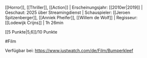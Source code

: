 
[[Horror]], [[Thriller]], [[Action]] | Erscheinungsjahr: [[2010er|2019]] | Geschaut: 2025 über Streamingdienst | Schauspieler: [[Jeroen Spitzenberger]], [[Anniek Pheifer]], [[Willem de Wolf]] | Regisseur: [[Lodewijk Crijns]] | 1h 26min

[[5 Punkte|5,6]]/10 Punkte


#Film

Verfügbar bei: https://www.justwatch.com/de/Film/Bumperkleef